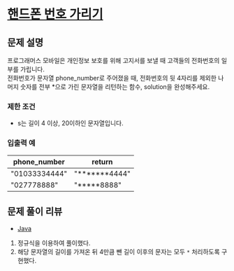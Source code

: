 # [핸드폰 번호 가리기](https://programmers.co.kr/learn/courses/30/lessons/12948)

## 문제 설명
프로그래머스 모바일은 개인정보 보호를 위해 고지서를 보낼 때 고객들의 전화번호의 일부를 가립니다.  
전화번호가 문자열 phone_number로 주어졌을 때, 전화번호의 뒷 4자리를 제외한 나머지 숫자를 전부 *으로 가린 문자열을 리턴하는 함수, solution을 완성해주세요.

### 제한 조건
- s는 길이 4 이상, 20이하인 문자열입니다.

### 입출력 예
|phone_number|return|
|---|---|
|"01033334444"|"*******4444"|
|"027778888"|"*****8888"|

## 문제 풀이 리뷰
- [Java](./Solution.java)
1. 정규식을 이용하여 풀이했다.
2. 해당 문자열의 길이를 가져온 뒤 4만큼 뺀 길이 이후의 문자는 모두 `*` 처리하도록 구현했다.